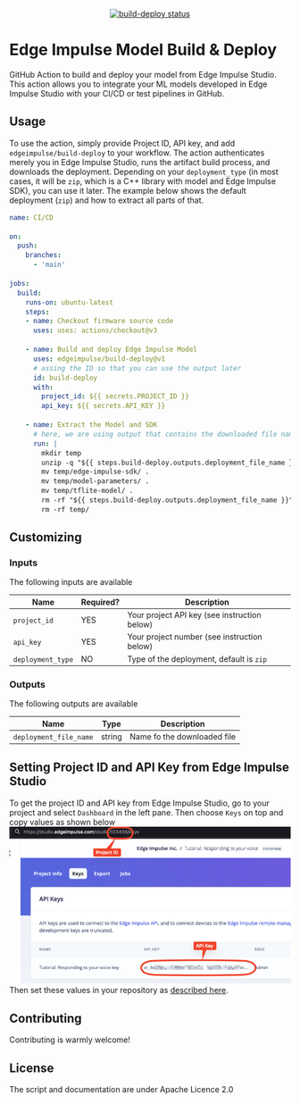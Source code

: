 <p align="center">
  <a href="https://github.com/edgeimpulse/build-deploy/actions"><img alt="build-deploy status" src="https://github.com/edgeimpulse/build-deploy/workflows/build-test/badge.svg"></a>
</p>

# Edge Impulse Model Build & Deploy

GitHub Action to build and deploy your model from Edge Impulse Studio. This action allows you to integrate your ML models developed in Edge Impulse Studio with your CI/CD or test pipelines in GitHub.

## Usage

To use the action, simply provide Project ID, API key, and add `edgeimpulse/build-deploy` to your workflow. The action authenticates merely you in Edge Impulse Studio, runs the artifact build process, and downloads the deployment.
Depending on your `deployment_type` (in most cases, it will be `zip`, which is a C++ library with model and Edge Impulse SDK), you can use it later. The example below shows the default deployment (`zip`) and how to extract all parts of that.

```yaml
name: CI/CD

on:
  push:
    branches:
      - 'main'

jobs:
  build:
    runs-on: ubuntu-latest
    steps:
    - name: Checkout firmware source code
      uses: uses: actions/checkout@v3

    - name: Build and deploy Edge Impulse Model
      uses: edgeimpulse/build-deploy@v1
      # assing the ID so that you can use the output later
      id: build-deploy
      with:
        project_id: ${{ secrets.PROJECT_ID }}
        api_key: ${{ secrets.API_KEY }}

    - name: Extract the Model and SDK
      # here, we are using output that contains the downloaded file name
      run: |
        mkdir temp
        unzip -q "${{ steps.build-deploy.outputs.deployment_file_name }}" -d temp
        mv temp/edge-impulse-sdk/ .
        mv temp/model-parameters/ .
        mv temp/tflite-model/ .
        rm -rf "${{ steps.build-deploy.outputs.deployment_file_name }}"
        rm -rf temp/
```

## Customizing

### Inputs

The following inputs are available

| Name              | Required? | Description                                 |
|-------------------|-----------|---------------------------------------------|
| `project_id`      | YES       | Your project API key (see instruction below) |
| `api_key`         | YES       | Your project number (see instruction below) |
| `deployment_type` | NO        | Type of the deployment, default is `zip`    |

### Outputs

The following outputs are available

| Name                   | Type   | Description                 |
|------------------------|--------|-----------------------------|
| `deployment_file_name` | string | Name fo the downloaded file |

## Setting Project ID and API Key from Edge Impulse Studio

To get the project ID and API key from Edge Impulse Studio, go to your project and select `Dashboard` in the left pane. Then choose `Keys` on top and copy values as shown below
![Edge Impulse API Key and Project ID](./docs/studio-project.png)
Then set these values in your repository as [described here](https://docs.github.com/en/actions/security-guides/encrypted-secrets#creating-encrypted-secrets-for-a-repository).

## Contributing

Contributing is warmly welcome!

## License

The script and documentation are under Apache Licence 2.0